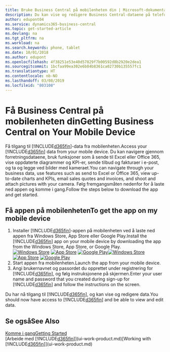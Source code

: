 ```yaml
---
title: Bruke Business Central på mobilenheten din | Microsoft-dokumentasjon
description: Du kan vise og redigere Business Central-dataene på telefonen eller nettbrettet.
author: edupont04
ms.service: dynamics365-business-central
ms.topic: get-started-article
ms.devlang: na
ms.tgt_pltfrm: na
ms.workload: na
ms.search.keywords: phone, tablet
ms.date: 10/01/2018
ms.author: edupont
ms.openlocfilehash: 4f38251e53e40d57829f7b00592d8b2920e2dea1
ms.sourcegitcommit: 1bcfaa99ea302e6b84b8361ca02730b135557fc1
ms.translationtype: HT
ms.contentlocale: nb-NO
ms.lasthandoff: 03/08/2019
ms.locfileid: "803108"
---
```

# <a name="getting-business-central-on-your-mobile-device"></a><span data-ttu-id="bf9a8-103">Få Business Central på mobilenheten din</span><span class="sxs-lookup"><span data-stu-id="bf9a8-103">Getting Business Central on Your Mobile Device</span></span>
<span data-ttu-id="bf9a8-104">Få tilgang til [!INCLUDE[d365fin](includes/d365fin_md.md)]-data fra mobilenheten.</span><span class="sxs-lookup"><span data-stu-id="bf9a8-104">Access your [!INCLUDE[d365fin](includes/d365fin_md.md)] data from your mobile device.</span></span> <span data-ttu-id="bf9a8-105">Du kan navigere gjennom forretningsdataene, bruk funksjoner som å sende til Excel eller Office 365, vise oppdaterte diagrammer og KPI-er, sende tilbud og fakturaer i e-post, og ta og legge ved bilder med kameraet.</span><span class="sxs-lookup"><span data-stu-id="bf9a8-105">You can navigate through your business data, use features such as send to Excel or Office 365, view up-to-date charts and KPIs, email sales quotes and invoices, and shoot and attach pictures with your camera.</span></span> <span data-ttu-id="bf9a8-106">Følg fremgangsmåten nedenfor for å laste ned appen og komme i gang.</span><span class="sxs-lookup"><span data-stu-id="bf9a8-106">Follow the steps below to download the app and get started.</span></span>

## <a name="to-get-the-app-on-my-mobile-device"></a><span data-ttu-id="bf9a8-107">Få appen på mobilenheten</span><span class="sxs-lookup"><span data-stu-id="bf9a8-107">To get the app on my mobile device</span></span>
1. <span data-ttu-id="bf9a8-108">Installer [!INCLUDE[d365fin](includes/d365fin_md.md)]-appen på mobilenheten ved å laste ned appen fra Windows Store, App Store eller Google Play.</span><span class="sxs-lookup"><span data-stu-id="bf9a8-108">Install the [!INCLUDE[d365fin](includes/d365fin_md.md)] app on your mobile device by downloading the app from the Windows Store, App Store, or Google Play.</span></span>  
<span data-ttu-id="bf9a8-109">[![Windows Store](./media/install-mobile-app/windowsstore.png)](https://go.microsoft.com/fwlink/?LinkId=734848)
[![App Store](./media/install-mobile-app/appstore.png)](https://go.microsoft.com/fwlink/?LinkId=734847) [![Google Play](./media/install-mobile-app/googleplay.png)](https://go.microsoft.com/fwlink/?LinkId=734849)</span><span class="sxs-lookup"><span data-stu-id="bf9a8-109">[![Windows Store](./media/install-mobile-app/windowsstore.png)](https://go.microsoft.com/fwlink/?LinkId=734848)
[![App Store](./media/install-mobile-app/appstore.png)](https://go.microsoft.com/fwlink/?LinkId=734847) [![Google Play](./media/install-mobile-app/googleplay.png)](https://go.microsoft.com/fwlink/?LinkId=734849)</span></span>  
2. <span data-ttu-id="bf9a8-110">Start appen fra mobilenheten.</span><span class="sxs-lookup"><span data-stu-id="bf9a8-110">Launch the app from your mobile device.</span></span>
3. <span data-ttu-id="bf9a8-111">Angi brukernavnet og passordet du opprettet under registrering for [!INCLUDE[d365fin](includes/d365fin_md.md)], og følg instruksjonene på skjermen.</span><span class="sxs-lookup"><span data-stu-id="bf9a8-111">Enter your user name and password that you created during sign-up for [!INCLUDE[d365fin](includes/d365fin_md.md)] and follow the instructions on the screen.</span></span>

<span data-ttu-id="bf9a8-112">Du har nå tilgang til [!INCLUDE[d365fin](includes/d365fin_md.md)], og kan vise og redigere data.</span><span class="sxs-lookup"><span data-stu-id="bf9a8-112">You should now have access to [!INCLUDE[d365fin](includes/d365fin_md.md)] and be able to view and edit data.</span></span>

## <a name="see-also"></a><span data-ttu-id="bf9a8-113">Se også</span><span class="sxs-lookup"><span data-stu-id="bf9a8-113">See Also</span></span>
[<span data-ttu-id="bf9a8-114">Komme i gang</span><span class="sxs-lookup"><span data-stu-id="bf9a8-114">Getting Started</span></span>](product-get-started.md)  
<span data-ttu-id="bf9a8-115">[Arbeide med [!INCLUDE[d365fin](includes/d365fin_md.md)]](ui-work-product.md)</span><span class="sxs-lookup"><span data-stu-id="bf9a8-115">[Working with [!INCLUDE[d365fin](includes/d365fin_md.md)]](ui-work-product.md)</span></span>  
